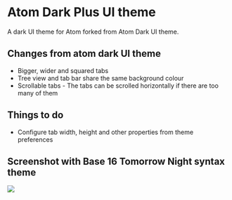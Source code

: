 # Atom Dark Plus UI theme

A dark UI theme for Atom forked from Atom Dark UI theme.

## Changes from atom dark UI theme
- Bigger, wider and squared tabs
- Tree view and tab bar share the same background colour
- Scrollable tabs -  The tabs can be scrolled horizontally if there are too many of them

## Things to do
- Configure tab width, height and other properties from theme preferences

## Screenshot with Base 16 Tomorrow Night syntax theme
![](http://imgur.com/a/PLFKA)
